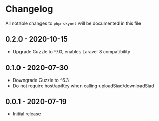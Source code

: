 # Changelog

All notable changes to `php-skynet` will be documented in this file

## 0.2.0 - 2020-10-15
- Upgrade Guzzle to ^7.0, enables Laravel 8 compatibility

## 0.1.0 - 2020-07-30
- Downgrade Guzzle to ^6.3
- Do not require host/apiKey when calling uploadSiad/downloadSiad

## 0.0.1 - 2020-07-19
- Initial release
